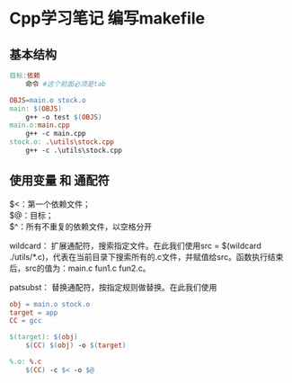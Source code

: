 # Cpp学习笔记 编写makefile

## 基本结构
```makefile
目标:依赖  
    命令 #这个前面必须是tab
```

```makefile
OBJS=main.o stock.o
main: $(OBJS)
	g++ -o test $(OBJS)
main.o:main.cpp 
	g++ -c main.cpp
stock.o: .\utils\stock.cpp 
	g++ -c .\utils\stock.cpp
```

## 使用变量 和 通配符

$<：第一个依赖文件；  
$@：目标；  
$^：所有不重复的依赖文件，以空格分开​  

wildcard：
扩展通配符，搜索指定文件。在此我们使用src = $(wildcard ./utils/*.c)，代表在当前目录下搜索所有的.c文件，并赋值给src。函数执行结束后，src的值为：main.c fun1.c fun2.c。

patsubst：
替换通配符，按指定规则做替换。在此我们使用

```makefile
obj = main.o stock.o  
target = app  
CC = gcc  

$(target): $(obj)  
    $(CC) $(obj) -o $(target)  

%.o: %.c  
    $(CC) -c $< -o $@  
```
